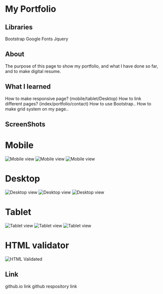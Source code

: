 # My Portfolio

## Libraries
Bootstrap
Google Fonts
Jquery

## About
The purpose of this page to show my portfolio, and what I have done so far, and to make digital resume.

## What I learned
How to make responsive page? (mobile/tablet/Desktop)
How to link different pages? (index/portfolio/contact)
How to use Bootstrap..
How to make grid system on my page..
## ScreenShots

# Mobile
![Mobile view](./assets/images/screenshots/aboutmepageon375x667mobilescreen.jpg)
![Mobile view](./assets/images/screenshots/contactpagemobileversion.jpg)
![Mobile view](./assets/images/screenshots/portfoliopagemobileversion.jpg)

# Desktop
![Desktop view](./assets/images/screenshots/AboutmepageonDesktop.jpg)
![Desktop view](./assets/images/screenshots/Portfoliopageondesktop.jpg)
![Desktop view](./assets/images/screenshots/Contactpagedesktop.jpg)

# Tablet
![Tablet view](./assets/images/screenshots/aboutmepageon768x1024.jpg)
![Tablet view](./assets/images/screenshots/portfoliopagetabletview768x1024.jpg)
![Tablet view](./assets/images/screenshots/contactpagetabletview768x1024.jpg)

# HTML validator

![HTML Validated](./assets/images/screenshots/htmlvalidated.jpg)

## Link
github.io link
github respository link